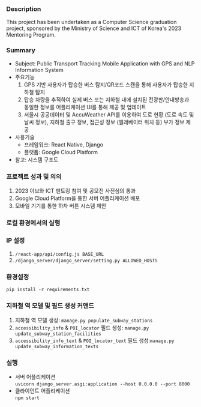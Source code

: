 ### Description
This project has been undertaken as a Computer Science graduation project, sponsored by the Ministry of Science and ICT of Korea's 2023 Mentoring Program.

### Summary
- Subject: Public Transport Tracking Mobile Application with GPS and NLP Information System
- 주요기능
  1. GPS 기반 사용자가 탑승한 버스 탐지/QR코드 스캔을 통해 사용자가 탑승한 지하철 탐지
  2. 탑승 차량을 추적하여 실제 버스 또는 지하철 내에 설치된 전광판/안내방송과 동일한 정보를 어플리케이션 UI를 통해 제공 및 업데이트
  3. 서울시 공공데이터 및 AccuWeather API를 이용하여 도로 현황 (도로 속도 및 날씨 정보), 지하철 출구 정보, 접근성 정보 (엘레베이터 위치 등) 부가 정보 제공
- 사용기술
    - 프레임워크: React Native, Django
    - 플랫폼: Google Cloud Platform
- 참고: 시스템 구조도

### 프로젝트 성과 및 의의
1. 2023 이브와 ICT 멘토링 참여 및 공모전 사전심의 통과
2. Google Cloud Platform을 통한 서버 어플리케이션 배포
3. 모바일 기기를 통한 하차 버튼 시스템 제안

### 로컬 환경에서의 실행
### IP 설정
1. `/react-app/api/config.js BASE_URL`
2. `/django_server/django_server/setting.py ALLOWED_HOSTS`

### 환경설정
`pip install -r requirements.txt`

### 지하철 역 모델 및 필드 생성 커맨드
1. 지하철 역 모델 생성: `manage.py populate_subway_stations`
2. `accessibility_info` & `POI_locator` 필드 생성: `manage.py update_subway_station_facilities`
3. `accessibility_info_text` & `POI_locator_text` 필드 생성:`manage.py update_subway_information_texts`

### 실행
- 서버 어플리케이션  
  `uvicorn django_server.asgi:application --host 0.0.0.0 --port 8000`
- 클라이언트 어플리케이션  
  `npm start`